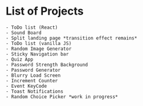 # List of Projects

    - ToDo list (React)
    - Sound Board
    - Split landing page *transition effect remains*
    - ToDo list (vanilla JS)
    - Random Image Generator
    - Sticky Navigation bar
    - Quiz App
    - Password Strength Background
    - Password Generator
    - Blurry Load Screen
    - Increment Counter
    - Event KeyCode
    - Toast Notifications
    - Random Choice Picker *work in progress*
